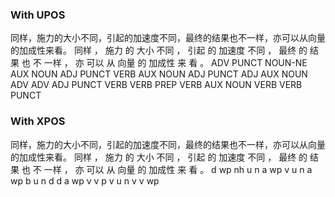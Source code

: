 ### With UPOS
同样，施力的大小不同，引起的加速度不同，最终的结果也不一样，亦可以从向量的加成性来看。
同样 ， 施力 的 大小 不同 ， 引起 的 加速度 不同 ， 最终 的 结果 也 不 一样 ， 亦 可以 从 向量 的 加成性 来 看 。
ADV PUNCT NOUN-NE AUX NOUN ADJ PUNCT VERB AUX NOUN ADJ PUNCT ADJ AUX NOUN ADV ADV ADJ PUNCT VERB VERB PREP VERB AUX NOUN VERB VERB PUNCT

### With XPOS
同样，施力的大小不同，引起的加速度不同，最终的结果也不一样，亦可以从向量的加成性来看。
同样 ， 施力 的 大小 不同 ， 引起 的 加速度 不同 ， 最终 的 结果 也 不 一样 ， 亦 可以 从 向量 的 加成性 来 看 。
d wp nh u n a wp v u n a wp b u n d d a wp v v p v u n v v wp
